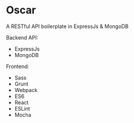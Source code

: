 # Oscar

A RESTful API boilerplate in ExpressJs & MongoDB

Backend API:
- ExpressJs
- MongoDB

Frontend:
- Sass
- Grunt
- Webpack
- ES6
- React
- ESLint
- Mocha

